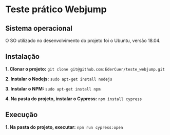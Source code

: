 # Teste prático Webjump

## Sistema operacional
O SO utilizado no desenvolvimento do projeto foi o Ubuntu, versão 18.04.

## Instalação
**1. Clonar o projeto:** ```git clone git@github.com:EderCuer/teste_webjump.git```

**2. Instalar o Nodejs:** ```sudo apt-get install nodejs```

**3. Instalar o NPM:** ```sudo apt-get install npm```

**4. Na pasta do projeto, instalar o Cypress:** ```npm install cypress```


## Execução
**1. Na pasta do projeto, executar:** ```npm run cypress:open```

